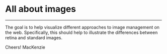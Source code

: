 # All about images
----
The goal is to help visualize different approaches to image management on the web. Specifically, this should help to illustrate the differences between retina and standard images.

Cheers!
MacKenzie
